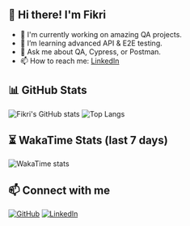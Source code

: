 ## 👋 Hi there! I'm Fikri

- 🔭 I'm currently working on amazing QA projects.
- 🌱 I’m learning advanced API & E2E testing.
- 💬 Ask me about QA, Cypress, or Postman.
- 📫 How to reach me: [LinkedIn](https://www.linkedin.com/in/fikri-achmad-fauzi)



## 📊 GitHub Stats

![Fikri's GitHub stats](https://github-readme-stats.vercel.app/api?username=Fikriaz&show_icons=true&theme=radical)
![Top Langs](https://github-readme-stats.vercel.app/api/top-langs/?username=Fikriaz&layout=compact&theme=radical)



## ⏳ WakaTime Stats (last 7 days)

<!-- Replace wakatime_username with your real WakaTime username -->
![WakaTime stats](https://github-readme-stats.vercel.app/api/wakatime?username=Fikriaz&theme=radical)

## 📫 Connect with me

[![GitHub](https://img.shields.io/badge/GitHub-000?logo=github&logoColor=white)](https://github.com/Fikriaz)
[![LinkedIn](https://img.shields.io/badge/LinkedIn-0A66C2?logo=linkedin&logoColor=white)](https://www.linkedin.com/in/fikri-achmad-fauzi)
